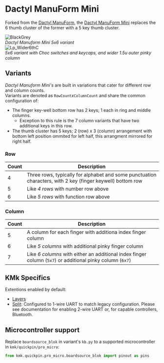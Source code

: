 # Dactyl ManuForm Mini

Forked from the [Dactyl ManuForm](/boards/dactyl_manuform), the [Dactyl ManuForm Mini](https://github.com/l4u/dactyl-manuform-mini-keyboard) replaces the 6 thumb cluster of the former with a 5 key thumb cluster.  

![BlackGrey](https://i.imgur.com/76hbOkBl.jpg)  
*Dactyl Manuform Mini 5x6 variant*  
![Lp_Wider6thC](https://preview.redd.it/uzyygioqvek61.jpg?width=640&crop=smart&auto=webp&v=enabled&s=7a0fb7e3a89f51524e4c8d43d9ea1f2ee4d2537a)  
*5x6 variant with Choc switches and keycaps, and wider 1.5u outer pinky column*  

## Variants

*Dactyl Manuform Mini's* are built in variations that cater for different row and column counts.  
Variants are denoted as `RowCount`*x*`ColumnCount` and share the common configuration of:
- The finger key-well bottom row has 2 keys; 1 each in ring and middle columns.
    - Exception to this rule is the 7 column variants that have two additional keys in this row.
- The thumb cluster has 5 keys; 2 (row) x 3 (column) arrangement with bottom left position ommited for left half, this arrangment mirrored for right half.

### Row
| Count | Description |
| --- | --- |
| 4 | Three rows, typically for alphabet and some punctuation characters, with 2 key (finger keywell) bottom row |
| 5 | Like *4 rows* with number row above |
| 6 | Like *5 rows* with function row above |

### Column
| Count | Description |
| --- | --- |
| 5 | A column for each finger with additiona index finger column |  
| 6 | Like *5 columns* with additional pinky finger column |
| 7 | Like *6 columns* with either an additional index finger column (`5x7`) or additional pinky column (`6x7`) |

## KMk Specifics

Extentions enabled by default:  
- [Layers](/docs/en/layers.md)
- [Split](/docs/en/split_keyboards.md): Configured to 1-wire UART to match legacy configuration. Please see documentation for enabling 2-wire UART or, for capable controllers, Bluetooth.

## Microcontroller support

Replace `boardsource_blok` in variant's `kb.py` to a supported microcontroller in `kmk/quickpin/pro_micro`:

```python
from kmk.quickpin.pro_micro.boardsource_blok import pinout as pins
```
